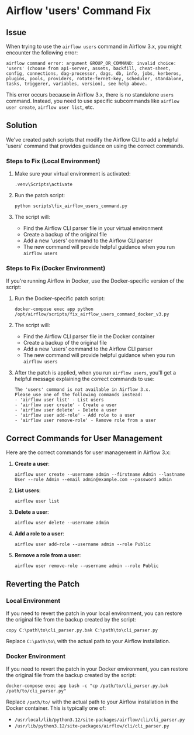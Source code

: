 # Airflow 'users' Command Fix

## Issue

When trying to use the `airflow users` command in Airflow 3.x, you might encounter the following error:

```
airflow command error: argument GROUP_OR_COMMAND: invalid choice: 'users' (choose from api-server, assets, backfill, cheat-sheet, config, connections, dag-processor, dags, db, info, jobs, kerberos, plugins, pools, providers, rotate-fernet-key, scheduler, standalone, tasks, triggerer, variables, version), see help above.
```

This error occurs because in Airflow 3.x, there is no standalone `users` command. Instead, you need to use specific subcommands like `airflow user create`, `airflow user list`, etc.

## Solution

We've created patch scripts that modify the Airflow CLI to add a helpful 'users' command that provides guidance on using the correct commands.

### Steps to Fix (Local Environment)

1. Make sure your virtual environment is activated:
   ```
   .venv\Scripts\activate
   ```

2. Run the patch script:
   ```
   python scripts\fix_airflow_users_command.py
   ```

3. The script will:
   - Find the Airflow CLI parser file in your virtual environment
   - Create a backup of the original file
   - Add a new 'users' command to the Airflow CLI parser
   - The new command will provide helpful guidance when you run `airflow users`

### Steps to Fix (Docker Environment)

If you're running Airflow in Docker, use the Docker-specific version of the script:

1. Run the Docker-specific patch script:
   ```
   docker-compose exec app python /opt/airflow/scripts/fix_airflow_users_command_docker_v3.py
   ```

2. The script will:
   - Find the Airflow CLI parser file in the Docker container
   - Create a backup of the original file
   - Add a new 'users' command to the Airflow CLI parser
   - The new command will provide helpful guidance when you run `airflow users`

3. After the patch is applied, when you run `airflow users`, you'll get a helpful message explaining the correct commands to use:
   ```
   The 'users' command is not available in Airflow 3.x.
   Please use one of the following commands instead:
   - 'airflow user list' - List users
   - 'airflow user create' - Create a user
   - 'airflow user delete' - Delete a user
   - 'airflow user add-role' - Add role to a user
   - 'airflow user remove-role' - Remove role from a user
   ```

## Correct Commands for User Management

Here are the correct commands for user management in Airflow 3.x:

1. **Create a user**:
   ```
   airflow user create --username admin --firstname Admin --lastname User --role Admin --email admin@example.com --password admin
   ```

2. **List users**:
   ```
   airflow user list
   ```

3. **Delete a user**:
   ```
   airflow user delete --username admin
   ```

4. **Add a role to a user**:
   ```
   airflow user add-role --username admin --role Public
   ```

5. **Remove a role from a user**:
   ```
   airflow user remove-role --username admin --role Public
   ```

## Reverting the Patch

### Local Environment

If you need to revert the patch in your local environment, you can restore the original file from the backup created by the script:

```
copy C:\path\to\cli_parser.py.bak C:\path\to\cli_parser.py
```

Replace `C:\path\to\` with the actual path to your Airflow installation.

### Docker Environment

If you need to revert the patch in your Docker environment, you can restore the original file from the backup created by the script:

```
docker-compose exec app bash -c "cp /path/to/cli_parser.py.bak /path/to/cli_parser.py"
```

Replace `/path/to/` with the actual path to your Airflow installation in the Docker container. This is typically one of:
- `/usr/local/lib/python3.12/site-packages/airflow/cli/cli_parser.py`
- `/usr/lib/python3.12/site-packages/airflow/cli/cli_parser.py`
